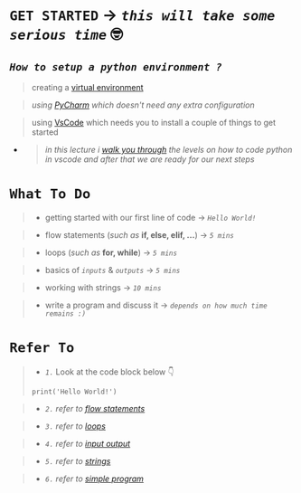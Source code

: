 # `GET STARTED` -> *`this will take some serious time`* 🤓
## *`How to setup a python environment ?`*

> creating a [virtual environment](./venv_setup.md)

> *using [PyCharm](https://www.jetbrains.com/pycharm/download/) which doesn't need any extra configuration*

> using [VsCode](https://code.visualstudio.com/download) which needs you to install a couple of things to get started

- > *in this lecture i [walk you through](essentials/walkthrough.md) the levels on how to code python in vscode and after that we are ready for our next steps*

# `What To Do`
>*  getting started with our first line of code -> *`Hello World!`*

>*  flow statements (*such as* **if, else, elif, ...**) -> *`5 mins`*

>*  loops (*such as* **for, while**) -> *`5 mins`*

>*  basics of *`inputs`* & *`outputs`* -> *`5 mins`*

>*  working with strings -> *`10 mins`*

>*  write a program and discuss it -> *`depends on how much time remains :)`*


# `Refer To`
>
>* *`1.`*  Look at the code block below 👇
> ```
> print('Hello World!')
> ```


>* *`2.`* *refer to* *[flow statements](essentials/flow_statements.py)*

>* *`3.`* *refer to* *[loops](essentials/loops.py)*

>* *`4.`* *refer to* *[input output](essentials/IO.py)*

>* *`5.`* *refer to* *[strings](essentials/strings.py)*

>* *`6.`* *refer to* *[simple program](essentials/simple.py)*
